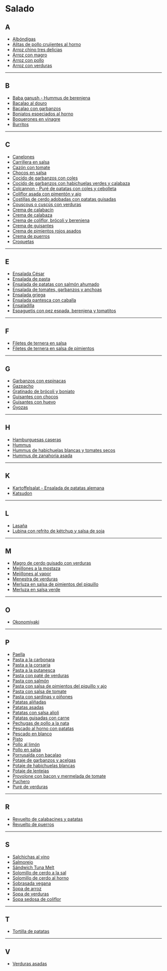 # Salado

## A

* [Albóndigas](../recetas/salado/albondigas.md)
* [Alitas de pollo crujientes al horno](../recetas/salado/alitas-de-pollo-crujientes-al-horno.md)
* [Arroz chino tres delicias](../recetas/salado/arroz-chino-tres-delicias.md)
* [Arroz con magro](../recetas/salado/arroz-con-magro.md)
* [Arroz con pollo](../recetas/salado/arroz-con-pollo.md)
* [Arroz con verduras](../recetas/salado/arroz-con-verduras.md)

- - -

## B

* [Baba ganush - Hummus de berenjena](../recetas/salado/baba-ganush-hummus-de-berenjena.md)
* [Bacalao al douro](../recetas/salado/bacalao-al-douro.md)
* [Bacalao con garbanzos](../recetas/salado/bacalao-con-garbanzos.md)
* [Boniatos especiados al horno](../recetas/salado/boniatos-especiados-al-horno.md)
* [Boquerones en vinagre](../recetas/salado/boquerones-en-vinagre.md)
* [Burritos](../recetas/salado/burritos.md)

- - -

## C

* [Canelones](../recetas/salado/canelones.md)
* [Carrillera en salsa](../recetas/salado/carrillera-en-salsa.md)
* [Cazón con tomate](../recetas/salado/cazon-con-tomate.md)
* [Chocos en salsa](../recetas/salado/chocos-en-salsa.md)
* [Cocido de garbanzos con coles](../recetas/salado/cocido-de-garbanzos-con-coles.md)
* [Cocido de garbanzos con habichuelas verdes y calabaza](../recetas/salado/cocido-de-garbanzos-con-habichuelas-verdes-y-calabaza.md)
* [Colcannon - Puré de patatas con coles y cebolleta](../recetas/salado/colcannon-pure-de-patatas-con-coles-y-cebolleta.md)
* [Coliflor asada con pimentón y ajo](../recetas/salado/coliflor-asada-con-pimenton-y-ajo.md)
* [Costillas de cerdo adobadas con patatas guisadas](../recetas/salado/costillas-de-cerdo-adobadas-con-patatas-guisadas.md)
* [Couscous o cuscús con verduras](../recetas/salado/couscous-verduras.md)
* [Crema de calabacín](../recetas/salado/crema-de-calabacin.md)
* [Crema de calabaza](../recetas/salado/crema-de-calabaza.md)
* [Crema de coliflor, brócoli y berenjena](../recetas/salado/crema-de-coliflor-brocoli-y-berenjena.md)
* [Crema de guisantes](../recetas/salado/crema-de-guisantes.md)
* [Crema de pimientos rojos asados](../recetas/salado/crema-de-pimientos-rojos-asados.md)
* [Crema de puerros](../recetas/salado/crema-de-puerros.md)
* [Croquetas](../recetas/salado/croquetas.md)

- - -

## E

* [Ensalada César](../recetas/salado/ensalada-cesar.md)
* [Ensalada de pasta](../recetas/salado/ensalada-de-pasta.md)
* [Ensalada de patatas con salmón ahumado](../recetas/salado/ensalada-de-patatas-con-salmon-ahumado.md)
* [Ensalada de tomates, garbanzos y anchoas](../recetas/salado/ensalada-de-tomates-garbanzos-y-anchoas.md)
* [Ensalada griega](../recetas/salado/ensalada-griega.md)
* [Ensalada pantesca con caballa](../recetas/salado/ensalada-pantesca-con-caballa.md)
* [Ensaladilla](../recetas/salado/ensaladilla.md)
* [Espaguetis con pez espada, berenjena y tomatitos](../recetas/salado/espaguetis-con-pez-espada-berenjena-y-tomatitos.md)

- - - 

## F

* [Filetes de ternera en salsa](../recetas/salado/filetes-de-ternera-en-salsa.md)
* [Filetes de ternera en salsa de pimientos](../recetas/salado/filetes-de-ternera-en-salsa-de-pimientos.md)

- - - 

## G

* [Garbanzos con espinacas](../recetas/salado/garbanzos-con-espinacas.md)
* [Gazpacho](../recetas/salado/gazpacho.md)
* [Gratinado de brócoli y boniato](../recetas/salado/gratinado-de-brocoli-y-boniato.md)
* [Guisantes con chocos](../recetas/salado/guisantes-con-chocos.md)
* [Guisantes con huevo](../recetas/salado/guisantes-con-huevo.md)
* [Gyozas](../recetas/salado/gyozas.md)

- - - 

## H

* [Hamburguesas caseras](../recetas/salado/hamburguesas-caseras.md)
* [Hummus](../recetas/salado/hummus.md)
* [Hummus de habichuelas blancas y tomates secos](../recetas/salado/hummus-de-habichuelas-blancas-y-tomates-secos.md)
* [Hummus de zanahoria asada](../recetas/salado/hummus-de-zanahoria-asada.md)

- - - 

## K

* [Kartoffelsalat - Ensalada de patatas alemana](../recetas/salado/kartoffelsalat-ensalada-de-patatas-alemana.md)
* [Katsudon](../recetas/salado/katsudon.md)

- - - 

## L

* [Lasaña](../recetas/salado/lasana.md)
* [Lubina con refrito de kétchup y salsa de soja](../recetas/salado/lubina-con-refrito-de-ketchup-y-salsa-de-soja.md)

- - -

## M

* [Magro de cerdo guisado con verduras](../recetas/salado/magro-de-cerdo-guisado-con-verduras.md)
* [Mejillones a la mostaza](../recetas/salado/mejillones-a-la-mostaza.md)
* [Mejillones al vapor](../recetas/salado/mejillones-al-vapor.md)
* [Menestra de verduras](../recetas/salado/menestra-de-verduras.md)
* [Merluza en salsa de pimientos del piquillo](../recetas/salado/merluza-en-salsa-de-pimientos-del-piquillo.md)
* [Merluza en salsa verde](../recetas/salado/merluza-en-salsa-verde.md)

- - - 

## O

* [Okonomiyaki](../recetas/salado/okonomiyaki.md)

- - -

## P

* [Paella](../recetas/salado/paella.md)
* [Pasta a la carbonara](../recetas/salado/pasta-a-la-carbonara.md)
* [Pasta a la corsaria](../recetas/salado/pasta-a-la-corsaria.md)
* [Pasta a la putanesca](../recetas/salado/pasta-a-la-putanesca.md)
* [Pasta con paté de verduras](../recetas/salado/pasta-con-pate-de-verduras.md)
* [Pasta con salmón](../recetas/salado/pasta-con-salmon.md)
* [Pasta con salsa de pimientos del piquillo y ajo](../recetas/salado/pasta-con-salsa-de-pimientos-del-piquillo-y-ajo.md)
* [Pasta con salsa de tomate](../recetas/salado/pasta-con-salsa-de-tomate.md)
* [Pasta con sardinas y piñones](../recetas/salado/pasta-con-sardinas-y-pinones.md)
* [Patatas aliñadas](../recetas/salado/patatas-alinadas.md)
* [Patatas asadas](../recetas/salado/patatas-asadas.md)
* [Patatas con salsa alioli](../recetas/salado/patatas-con-salsa-alioli.md)
* [Patatas guisadas con carne](../recetas/salado/patatas-guisadas-con-carne.md)
* [Pechugas de pollo a la nata](../recetas/salado/pechugas-de-pollo-a-la-nata.md)
* [Pescado al horno con patatas](../recetas/salado/pescado-al-horno-con-patatas.md)
* [Pescado en blanco](../recetas/salado/pescado-en-blanco.md)
* [Pisto](../recetas/salado/pisto.md)
* [Pollo al limón](../recetas/salado/pollo-al-limon.md)
* [Pollo en salsa](../recetas/salado/pollo-en-salsa.md)
* [Porrusalda con bacalao](../recetas/salado/porrusalda-con-bacalao.md)
* [Potaje de garbanzos y acelgas](../recetas/salado/potaje-de-garbanzos-y-acelgas.md)
* [Potaje de habichuelas blancas](../recetas/salado/potaje-de-habichuelas-blancas.md)
* [Potaje de lentejas](../recetas/salado/potaje-de-lentejas.md)
* [Provolone con bacon y mermelada de tomate](../recetas/salado/provolone-con-bacon-y-mermelada-de-tomate.md)
* [Puchero](../recetas/salado/puchero.md)
* [Puré de verduras](../recetas/salado/pure-de-verduras.md)

- - -

## R

* [Revuelto de calabacines y patatas](../recetas/salado/revuelto-de-calabacines-y-patatas.md)
* [Revuelto de puerros](../recetas/salado/revuelto-de-puerros.md)

- - -

## S

* [Salchichas al vino](../recetas/salado/salchichas-al-vino.md)
* [Salmorejo](../recetas/salado/salmorejo.md)
* [Sándwich Tuna Melt](../recetas/salado/sandwich-tuna-melt.md)
* [Solomillo de cerdo a la sal](../recetas/salado/solomillo-de-cerdo-a-la-sal.md)
* [Solomillo de cerdo al horno](../recetas/salado/solomillo-de-cerdo-al-horno.md)
* [Sobrasada vegana](../recetas/salado/sobrasada-vegana.md)
* [Sopa de arroz](../recetas/salado/sopa-de-arroz.md)
* [Sopa de verduras](../recetas/salado/sopa-de-verduras.md)
* [Sopa sedosa de coliflor](../recetas/salado/sopa-sedosa-de-coliflor.md)

- - -

## T

* [Tortilla de patatas](../recetas/salado/tortilla-de-patatas.md)

- - -

## V

* [Verduras asadas](../recetas/salado/verduras-asadas.md)